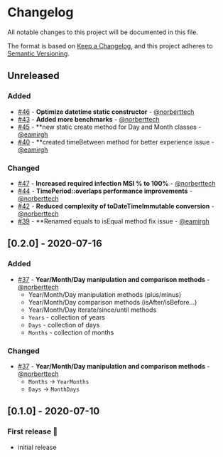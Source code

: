 # Changelog

All notable changes to this project will be documented in this file.

The format is based on [Keep a Changelog](https://keepachangelog.com/en/1.0.0/),
and this project adheres to [Semantic Versioning](https://semver.org/spec/v2.0.0.html).

## Unreleased
### Added
- [#46](https://github.com/aeon-php/calendar/pull/46) - **Optimize datetime static constructor**  - [@norberttech](https://github.com/norberttech)
- [#43](https://github.com/aeon-php/calendar/pull/43) - **Added more benchmarks** - [@norberttech](https://github.com/norberttech)
- [#45](https://github.com/aeon-php/calendar/pull/45) - **new static create  method for Day and Month classes - [@eamirgh](https://github.com/eamirgh)
- [#40](https://github.com/aeon-php/calendar/pull/40) - **created timeBetween method for better experience issue - [@eamirgh](https://github.com/eamirgh)

### Changed
- [#47](https://github.com/aeon-php/calendar/pull/47) - **Increased required infection MSI % to 100%** - [@norberttech](https://github.com/norberttech)
- [#44](https://github.com/aeon-php/calendar/pull/44) - **TimePeriod::overlaps performance improvements** - [@norberttech](https://github.com/norberttech)
- [#42](https://github.com/aeon-php/calendar/pull/42) - **Reduced complexity of toDateTimeImmutable conversion** - [@norberttech](https://github.com/norberttech)
- [#39](https://github.com/aeon-php/calendar/pull/39) - **Renamed equals to isEqual method fix issue - [@eamirgh](https://github.com/eamirgh)

## [0.2.0] - 2020-07-16
### Added

- [#37](https://github.com/aeon-php/calendar/pull/37) - **Year/Month/Day manipulation and comparison methods** - [@norberttech](https://github.com/norberttech)
  - Year/Month/Day manipulation methods (plus/minus)
  - Year/Month/Day comparison methods (isAfter/isBefore...) 
   - Year/Month/Day iterate/since/until methods
  - `Years` - collection of years
  - `Days` - collection of days
  - `Months` - collection of months 
  
  
### Changed
- [#37](https://github.com/aeon-php/calendar/pull/37) - **Year/Month/Day manipulation and comparison methods** - [@norberttech](https://github.com/norberttech)
  - `Months` -> `YearMonths` 
  - `Days` -> `MonthDays` 
  
## [0.1.0] - 2020-07-10
### First release :tada:
- initial release


